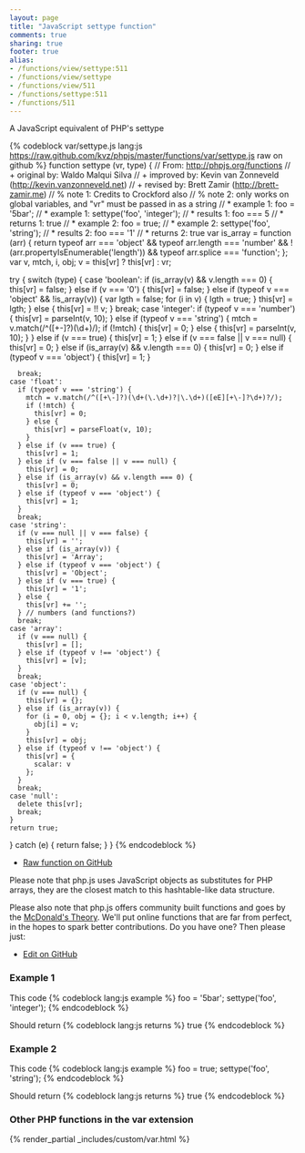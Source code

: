 ```yaml
---
layout: page
title: "JavaScript settype function"
comments: true
sharing: true
footer: true
alias:
- /functions/view/settype:511
- /functions/view/settype
- /functions/view/511
- /functions/settype:511
- /functions/511
---
```

<!-- Generated by Rakefile:build -->
A JavaScript equivalent of PHP's settype

{% codeblock var/settype.js lang:js https://raw.github.com/kvz/phpjs/master/functions/var/settype.js raw on github %}
function settype (vr, type) {
  // From: http://phpjs.org/functions
  // +   original by: Waldo Malqui Silva
  // +   improved by: Kevin van Zonneveld (http://kevin.vanzonneveld.net)
  // +    revised by: Brett Zamir (http://brett-zamir.me)
  // %        note 1: Credits to Crockford also
  // %        note 2: only works on global variables, and "vr" must be passed in as a string
  // *     example 1: foo = '5bar';
  // *     example 1: settype('foo', 'integer');
  // *     results 1: foo === 5
  // *     returns 1: true
  // *     example 2: foo = true;
  // *     example 2: settype('foo', 'string');
  // *     results 2: foo === '1'
  // *     returns 2: true
  var is_array = function (arr) {
    return typeof arr === 'object' && typeof arr.length === 'number' && !(arr.propertyIsEnumerable('length')) && typeof arr.splice === 'function';
  };
  var v, mtch, i, obj;
  v = this[vr] ? this[vr] : vr;

  try {
    switch (type) {
    case 'boolean':
      if (is_array(v) && v.length === 0) {
        this[vr] = false;
      } else if (v === '0') {
        this[vr] = false;
      } else if (typeof v === 'object' && !is_array(v)) {
        var lgth = false;
        for (i in v) {
          lgth = true;
        }
        this[vr] = lgth;
      } else {
        this[vr] = !! v;
      }
      break;
    case 'integer':
      if (typeof v === 'number') {
        this[vr] = parseInt(v, 10);
      } else if (typeof v === 'string') {
        mtch = v.match(/^([+\-]?)(\d+)/);
        if (!mtch) {
          this[vr] = 0;
        } else {
          this[vr] = parseInt(v, 10);
        }
      } else if (v === true) {
        this[vr] = 1;
      } else if (v === false || v === null) {
        this[vr] = 0;
      } else if (is_array(v) && v.length === 0) {
        this[vr] = 0;
      } else if (typeof v === 'object') {
        this[vr] = 1;
      }

      break;
    case 'float':
      if (typeof v === 'string') {
        mtch = v.match(/^([+\-]?)(\d+(\.\d+)?|\.\d+)([eE][+\-]?\d+)?/);
        if (!mtch) {
          this[vr] = 0;
        } else {
          this[vr] = parseFloat(v, 10);
        }
      } else if (v === true) {
        this[vr] = 1;
      } else if (v === false || v === null) {
        this[vr] = 0;
      } else if (is_array(v) && v.length === 0) {
        this[vr] = 0;
      } else if (typeof v === 'object') {
        this[vr] = 1;
      }
      break;
    case 'string':
      if (v === null || v === false) {
        this[vr] = '';
      } else if (is_array(v)) {
        this[vr] = 'Array';
      } else if (typeof v === 'object') {
        this[vr] = 'Object';
      } else if (v === true) {
        this[vr] = '1';
      } else {
        this[vr] += '';
      } // numbers (and functions?)
      break;
    case 'array':
      if (v === null) {
        this[vr] = [];
      } else if (typeof v !== 'object') {
        this[vr] = [v];
      }
      break;
    case 'object':
      if (v === null) {
        this[vr] = {};
      } else if (is_array(v)) {
        for (i = 0, obj = {}; i < v.length; i++) {
          obj[i] = v;
        }
        this[vr] = obj;
      } else if (typeof v !== 'object') {
        this[vr] = {
          scalar: v
        };
      }
      break;
    case 'null':
      delete this[vr];
      break;
    }
    return true;
  } catch (e) {
    return false;
  }
}
{% endcodeblock %}

 - [Raw function on GitHub](https://github.com/kvz/phpjs/blob/master/functions/var/settype.js)

Please note that php.js uses JavaScript objects as substitutes for PHP arrays, they are 
the closest match to this hashtable-like data structure. 

Please also note that php.js offers community built functions and goes by the 
[McDonald's Theory](https://medium.com/what-i-learned-building/9216e1c9da7d). We'll put online 
functions that are far from perfect, in the hopes to spark better contributions. 
Do you have one? Then please just: 

 - [Edit on GitHub](https://github.com/kvz/phpjs/edit/master/functions/var/settype.js)

### Example 1
This code
{% codeblock lang:js example %}
foo = '5bar';
settype('foo', 'integer');
{% endcodeblock %}

Should return
{% codeblock lang:js returns %}
true
{% endcodeblock %}

### Example 2
This code
{% codeblock lang:js example %}
foo = true;
settype('foo', 'string');
{% endcodeblock %}

Should return
{% codeblock lang:js returns %}
true
{% endcodeblock %}


### Other PHP functions in the var extension
{% render_partial _includes/custom/var.html %}

